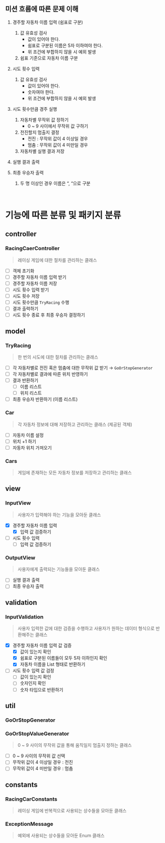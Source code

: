## 미션 흐름에 따른 문제 이해

1. 경주할 자동차 이름 입력 (쉼표로 구분)
    1. 값 유효성 검사
        - 값이 있어야 한다.
        - 쉼표로 구분된 이름은 5자 이하여야 한다.
        - 위 조건에 부합하지 않을 시 예외 발생
    2. 쉼표 기준으로 자동차 이름 구분

2. 시도 횟수 입력
    1. 값 유효성 검사
        - 값이 있어야 한다.
        - 숫자여야 한다.
        - 위 조건에 부합하지 않을 시 예외 발생

3. 시도 횟수만큼 경주 실행
    1. 자동차별 무작위 값 정하기
        - 0 ~ 9 사이에서 무작위 값 구하기
    2. 전진할지 멈출지 결정
        - 전진 : 무작위 값이 4 이상일 경우
        - 멈춤 : 무작위 값이 4 미만일 경우
    3. 자동차별 실행 결과 저장

4. 실행 결과 출력


5. 최종 우승자 출력
    1. 두 명 이상인 경우 이름은 “, “으로 구분

<br>

# 기능에 따른 분류 및 패키지 분류

## controller

### RacingCaerController

> 레이싱 게임에 대한 절차를 관리하는 클래스

- [ ]  객체 초기화
- [ ]  경주할 자동차 이름 입력 받기
- [ ]  경주할 자동차 이름 저장
- [ ]  시도 횟수 입력 받기
- [ ]  시도 횟수 저장
- [ ]  시도 횟수만큼 `TryRacing` 수행
- [ ]  결과 출력하기
- [ ]  시도 횟수 종료 후 최종 우승자 결정하기

## model

### TryRacing

> 한 번의 시도에 대한 절차를 관리하는 클래스

- [ ]  각 자동차별로 전진 혹은 멈춤에 대한 무작위 값 받기 → `GoOrStopGenerator`
- [ ]  각 자동차별로 결과에 따른 위치 반영하기
- [ ]  결과 반환하기
    - [ ]  이름 리스트
    - [ ]  위치 리스트
- [ ]  최종 우승자 반환하기 (이름 리스트)

### Car

> 각 자동차 정보에 대해 저장하고 관리하는 클래스 (제공된 객체)

- [ ]  자동차 이름 설정
- [ ]  위치 +1 하기
- [ ]  자동차 위치 가져오기

### Cars

> 게임에 존재하는 모든 자동차 정보를 저장하고 관리하는 클래스


## view

### InputView

> 사용자가 입력해야 하는 기능을 모아둔 클래스

- [x]  경주할 자동차 이름 입력
    - [x]  입력 값 검증하기
- [ ]  시도 횟수 입력
    - [ ]  입력 값 검증하기

### OutputView

> 사용자에게 출력되는 기능들을 모아둔 클래스

- [ ]  실행 결과 출력
- [ ]  최종 우승자 출력

## validation

### InputValidation

> 사용자 입력한 값에 대한 검증을 수행하고 사용자가 원하는 데이터 형식으로 반환해주는 클래스

- [x]  경주할 자동차 이름 입력 값 검증
    - [x]  값이 있는지 확인
    - [x]  쉼표로 구분된 이름들이 모두 5자 이하인지 확인
    - [x]  자동차 이름을 List<String> 형태로 반환하기
- [ ]  시도 횟수 입력 값 검정
    - [ ]  값이 있는지 확인
    - [ ]  숫자인지 확인
    - [ ]  숫자 타입으로 반환하기

## util

### GoOrStopGenerator

### GoOrStopValueGenerator

> 0 ~ 9 사이의 무작위 값을 통해 움직일지 멈출지 정하는 클래스

- [ ]  0 ~ 9 사이의 무작위 값 선택
- [ ]  무작위 값이 4 이상일 경우 : 전진
- [ ]  무작위 값이 4 미만일 경우 : 멈춤

## constants

### RacingCarConstants

> 레이싱 게임에 반복적으로 사용되는 상수들을 모아둔 클래스


### ExceptionMessage

> 예외에 사용되는 상수들을 모아둔 Enum 클래스
